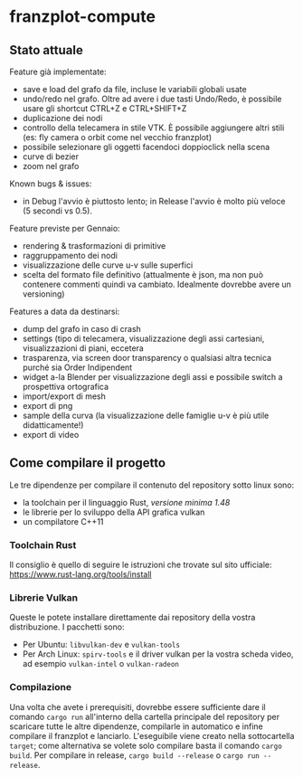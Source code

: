 # franzplot-compute

## Stato attuale

Feature già implementate:
- save e load del grafo da file, incluse le variabili globali usate
- undo/redo nel grafo. Oltre ad avere i due tasti Undo/Redo, è possibile usare gli shortcut CTRL+Z e CTRL+SHIFT+Z
- duplicazione dei nodi
- controllo della telecamera in stile VTK. È possibile aggiungere altri stili (es: fly camera o orbit come nel vecchio franzplot)
- possibile selezionare gli oggetti facendoci doppioclick nella scena
- curve di bezier
- zoom nel grafo

Known bugs & issues:
- in Debug l'avvio è piuttosto lento; in Release l'avvio è molto più veloce (5 secondi vs 0.5).

Feature previste per Gennaio:
- rendering & trasformazioni di primitive
- raggruppamento dei nodi
- visualizzazione delle curve u-v sulle superfici
- scelta del formato file definitivo (attualmente è json, ma non può contenere commenti quindi va cambiato. Idealmente dovrebbe avere un versioning)

Features a data da destinarsi:
- dump del grafo in caso di crash
- settings (tipo di telecamera, visualizzazione degli assi cartesiani, visualizzazioni di piani, eccetera
- trasparenza, via screen door transparency o qualsiasi altra tecnica purché sia Order Indipendent
- widget a-la Blender per visualizzazione degli assi e possibile switch a prospettiva ortografica
- import/export di mesh
- export di png
- sample della curva (la visualizzazione delle famiglie u-v è più utile didatticamente!)
- export di video

## Come compilare il progetto

Le tre dipendenze per compilare il contenuto del repository sotto linux sono:
- la toolchain per il linguaggio Rust, *versione minima 1.48*
- le librerie per lo sviluppo della API grafica vulkan
- un compilatore C++11

### Toolchain Rust
Il consiglio è quello di seguire le istruzioni che trovate sul sito ufficiale: https://www.rust-lang.org/tools/install

### Librerie Vulkan
Queste le potete installare direttamente dai repository della vostra distribuzione. I pacchetti sono:
- Per Ubuntu: `libvulkan-dev` e `vulkan-tools`
- Per Arch Linux: `spirv-tools` e il driver vulkan per la vostra scheda video, ad esempio `vulkan-intel` o `vulkan-radeon`

### Compilazione
Una volta che avete i prerequisiti, dovrebbe essere sufficiente dare il comando `cargo run` all'interno della cartella principale del repository per scaricare tutte le altre dipendenze, compilarle in automatico e infine compilare il franzplot e lanciarlo. L'eseguibile viene creato nella sottocartella `target`; come alternativa se volete solo compilare basta il comando `cargo build`.
Per compilare in release, `cargo build --release` o `cargo run --release`.
